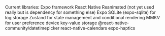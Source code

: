 Current libraries:
Expo framework
React Native Reanimated (not yet used really but is dependency for something else)
Expo SQLite (expo-sqlite) for log storage
Zustand for state management and conditional rendering
MMKV for user preference device key-value storage
@react-native-community/datetimepicker
react-native-calendars
expo-haptics